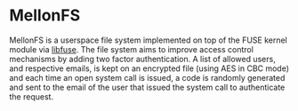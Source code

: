 # MellonFS
MellonFS is a userspace file system implemented on top of the FUSE kernel module via 
[libfuse](https://github.com/libfuse/libfuse).
The file system aims to improve access control mechanisms by adding two factor authentication.
A list of allowed users, and respective emails, is kept on an encrypted file (using AES in CBC mode) 
and each time an open system call is issued, a code is randomly generated and sent to the email of
the user that issued the system call to authenticate the request.
